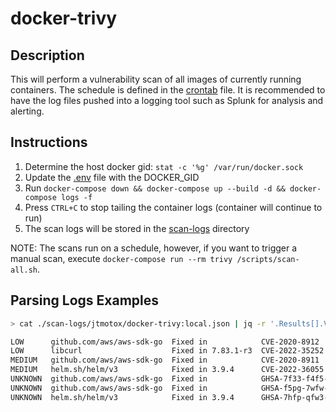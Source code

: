 # docker-trivy

## Description
This will perform a vulnerability scan of all images of currently running containers.  The schedule is defined in the [crontab](/build/crontab) file. It is recommended to have the log files pushed into a logging tool such as Splunk for analysis and alerting.

## Instructions
1. Determine the host docker gid: `stat -c '%g' /var/run/docker.sock`
1. Update the [.env](/.env) file with the DOCKER_GID
1. Run `docker-compose down && docker-compose up --build -d && docker-compose logs -f`
1. Press `CTRL+C` to stop tailing the container logs (container will continue to run)
1. The scan logs will be stored in the [scan-logs](/scan-logs) directory

NOTE: The scans run on a schedule, however, if you want to trigger a manual scan, execute `docker-compose run --rm trivy /scripts/scan-all.sh`.

## Parsing Logs Examples

```bash
> cat ./scan-logs/jtmotox/docker-trivy:local.json | jq -r '.Results[].Vulnerabilities[] | .Severity + "~" + .PkgName + "~Fixed in " + .FixedVersion + "~" + .VulnerabilityID' | sort | uniq | column -t -s '~'

LOW      github.com/aws/aws-sdk-go  Fixed in            CVE-2020-8912
LOW      libcurl                    Fixed in 7.83.1-r3  CVE-2022-35252
MEDIUM   github.com/aws/aws-sdk-go  Fixed in            CVE-2020-8911
MEDIUM   helm.sh/helm/v3            Fixed in 3.9.4      CVE-2022-36055
UNKNOWN  github.com/aws/aws-sdk-go  Fixed in            GHSA-7f33-f4f5-xwgw
UNKNOWN  github.com/aws/aws-sdk-go  Fixed in            GHSA-f5pg-7wfw-84q9
UNKNOWN  helm.sh/helm/v3            Fixed in 3.9.4      GHSA-7hfp-qfw3-5jxh
```
